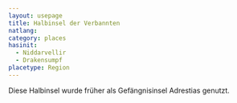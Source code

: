 ```yaml
---
layout: usepage
title: Halbinsel der Verbannten
natlang:
category: places
hasinit:
  - Niddarvellir
  - Drakensumpf
placetype: Region
---
```


Diese Halbinsel wurde früher als Gefängnisinsel Adrestias genutzt.